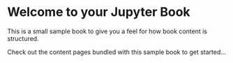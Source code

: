 Welcome to your Jupyter Book
============================

This is a small sample book to give you a feel for how book content is
structured.

Check out the content pages bundled with this sample book to get started... 

